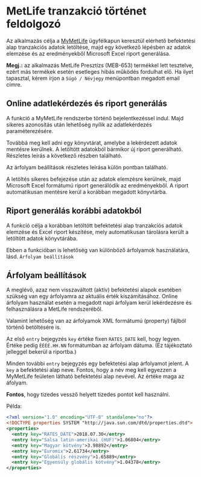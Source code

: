 # MetLife tranzakció történet feldolgozó

Az alkalmazás célja a [MyMetLife](https://www.metlifehungary.hu/cookie/index_e.html?realm=efund) ügyfélkapun keresztül elérhető befektetési alap tranzakciós adatok letöltése, majd egy következő lépésben az adatok elemzése és az eredményekből Microsoft Excel riport generálása.

**Megj.:** az alkalmazás MetLife Presztízs (MEB-653) termékkel lett tesztelve, ezért más termékek esetén esetleges hibás működés fordulhat elő. Ha ilyet tapasztal, kérem írjon a `Súgó / Névjegy` menüpontban megadott email címre. 

## Online adatlekérdezés és riport generálás

A funkció a MyMetLife rendszerbe történő bejelentkezéssel indul. Majd sikeres azonosítás után lehetőség nyílik az adatlekérdezés paraméterezésére. 

Továbbá meg kell adni egy könyvtárat, amelybe a lekérdezett adatok mentésre kerülnek. A letöltött adatokból bármikor új riport generálható. Részletes leírás a következő részben található.

Az árfolyam beállítások részletes leírása külön pontban található.

A letöltés sikeres befejezése után az adatok elemzésre kerülnek, majd Microsoft Excel formátumú riport generálódik az eredményekből. A riport automatikusan mentésre kerül a korábban megadott könyvtárba.

## Riport generálás korábbi adatokból

A funkció célja a korábban letöltött befektetési alap tranzakciós adatok elemzése és Excel riport készítése, mely automatikusan tárolásra került a letöltött adatok könyvtárába.

Ebben a funkcióban is lehetőség van különböző árfolyamok használatára, lásd. `Árfolyam beállítások`

## Árfolyam beállítások

A meglévő, azaz nem visszaváltott (aktív) befektetési alapok esetében szükség van egy árfolyamra az aktuális érték kiszámításához. Online árfolyam használat esetén a megadott napi árfolyam kerül lekérdezésre és felhasználásra a MetLife rendszeréből. 

Valamint lehetőség van az árfolyamok XML formátumú (property) fájlból történő betöltésére is.

Az első `entry` bejegyzés `key` értéke fixen `RATES_DATE` kell, hogy legyen. Értéke pedig `ÉÉÉÉ.HH.NN` formátumban az árfolyam dátuma. (Ez tájékoztató jelleggel bekerül a riportba.)

Minden további `entry` bejegyzés egy befektetési alap árfolyamot jelent. A `key` a befektetési alap neve. Fontos, hogy a név meg kell egyezzen a MyMetLife feületen látható befektetési alap nevével.  Az értéke maga az áfolyam. 

**Fontos**, hogy tizedes vessző helyett tizedes pontot kell használni.

Példa:
```xml
<?xml version="1.0" encoding="UTF-8" standalone="no"?>
<!DOCTYPE properties SYSTEM "http://java.sun.com/dtd/properties.dtd">
<properties>
  <entry key="RATES_DATE">2018.07.30</entry>
  <entry key="Salsa latin-amerikai (HUF)">1.06804</entry>
  <entry key="Magyar kötvény">3.98892</entry>
  <entry key="Euromix">2.61734</entry>
  <entry key="Globális részvény">1.65889</entry>
  <entry key="Egyensúly globális kötvény">1.04378</entry>
</properties>
```
